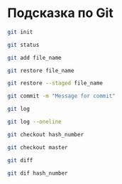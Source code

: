 # Подсказка по Git

```sh
git init
```

```sh
git status
```

```sh
git add file_name
```

```sh
git restore file_name
```

```sh
git restore --staged file_name
```

```sh
git commit -m "Message for commit"
```

```sh
git log
```

```sh
git log --oneline
```

```sh
git checkout hash_number
```

```sh
git checkout master
```

```sh
git diff
```

```sh
git dif hash_number
```